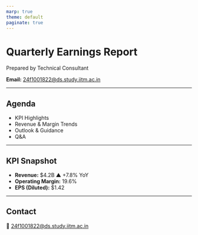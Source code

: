 ```yaml
---
marp: true
theme: default
paginate: true
---
```


# Quarterly Earnings Report

Prepared by Technical Consultant

**Email:** 24f1001822@ds.study.iitm.ac.in

---

## Agenda

- KPI Highlights  
- Revenue & Margin Trends  
- Outlook & Guidance  
- Q&A  

---

## KPI Snapshot

- **Revenue:** $4.2B ▲ +7.8% YoY  
- **Operating Margin:** 19.6%  
- **EPS (Diluted):** $1.42  

---

## Contact

📧 24f1001822@ds.study.iitm.ac.in
